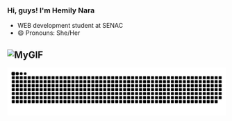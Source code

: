 ### Hi, guys! I'm Hemily Nara 

- WEB development student at SENAC
- 😄 Pronouns: She/Her

## ![MyGIF](https://user-images.githubusercontent.com/109034626/180629285-cb1b7c02-5a32-406e-8320-7703ea1f1bfc.gif)

 ![Snake animation](https://github.com/hemilynara/hemilynara/blob/output/github-contribution-grid-snake.svg)
